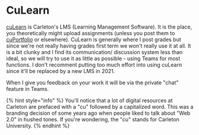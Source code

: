 # CuLearn

[cuLearn](https://culearn.carleton.ca) is Carleton's LMS (Learning Management Software). It is the place, you theoretically might  upload assignments (unless you post them to [cuPortfolio](cuportfolio.md) or elsewhere). CuLearn is generally where I post grades but since we're not really having grades first term we won't really use it at all. It is a bit clunky and I find its communication/ discussion system less than ideal, so we will try to use it as little as possible - using Teams for most functions. I don't recomment putting too much effort into using cuLearn since it'll be replaced by a new LMS in 2021.&#x20;

When I give you feedback on your work it will be via the private "chat" feature in Teams.&#x20;

{% hint style="info" %}
You'll notice that a lot of digital resources at Carleton are prefaced with a "cu" followed by a capitalized word. This was a branding decision of some years ago when people liked to talk about  "Web 2.0" in hushed tones. If you're wondering, the "cu" stands for Carleton University.&#x20;
{% endhint %}
